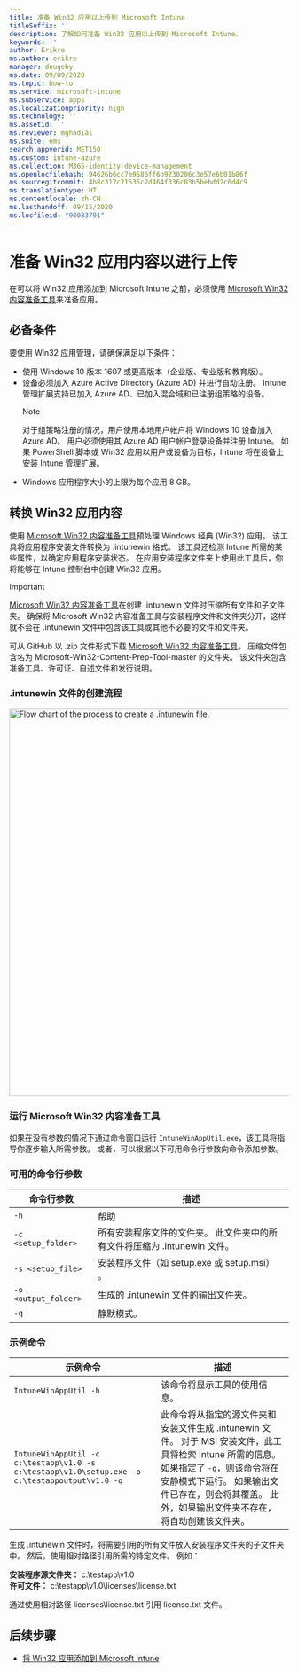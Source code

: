 ```yaml
---
title: 准备 Win32 应用以上传到 Microsoft Intune
titleSuffix: ''
description: 了解如何准备 Win32 应用以上传到 Microsoft Intune。
keywords: ''
author: Erikre
ms.author: erikre
manager: dougeby
ms.date: 09/09/2020
ms.topic: how-to
ms.service: microsoft-intune
ms.subservice: apps
ms.localizationpriority: high
ms.technology: ''
ms.assetid: ''
ms.reviewer: mghadial
ms.suite: ems
search.appverid: MET150
ms.custom: intune-azure
ms.collection: M365-identity-device-management
ms.openlocfilehash: 94626b6cc7e9586ff6b9230206c3e57e6b01b86f
ms.sourcegitcommit: 4b8c317c71535c2d464f336c03b5bebdd2c6d4c9
ms.translationtype: HT
ms.contentlocale: zh-CN
ms.lasthandoff: 09/15/2020
ms.locfileid: "90083791"
---
```

# <a name="prepare-win32-app-content-for-upload"></a>准备 Win32 应用内容以进行上传

在可以将 Win32 应用添加到 Microsoft Intune 之前，必须使用 [Microsoft Win32 内容准备工具](https://go.microsoft.com/fwlink/?linkid=2065730)来准备应用。

## <a name="prerequisites"></a>必备条件

要使用 Win32 应用管理，请确保满足以下条件：

- 使用 Windows 10 版本 1607 或更高版本（企业版、专业版和教育版）。
- 设备必须加入 Azure Active Directory (Azure AD) 并进行自动注册。 Intune 管理扩展支持已加入 Azure AD、已加入混合域和已注册组策略的设备。 
  > [!NOTE]
  > 对于组策略注册的情况，用户使用本地用户帐户将 Windows 10 设备加入 Azure AD。 用户必须使用其 Azure AD 用户帐户登录设备并注册 Intune。 如果 PowerShell 脚本或 Win32 应用以用户或设备为目标，Intune 将在设备上安装 Intune 管理扩展。
- Windows 应用程序大小的上限为每个应用 8 GB。

## <a name="convert-the-win32-app-content"></a>转换 Win32 应用内容

使用 [Microsoft Win32 内容准备工具](https://go.microsoft.com/fwlink/?linkid=2065730)预处理 Windows 经典 (Win32) 应用。 该工具将应用程序安装文件转换为 .intunewin 格式。 该工具还检测 Intune 所需的某些属性，以确定应用程序安装状态。 在应用安装程序文件夹上使用此工具后，你将能够在 Intune 控制台中创建 Win32 应用。

> [!IMPORTANT]
> [Microsoft Win32 内容准备工具](https://go.microsoft.com/fwlink/?linkid=2065730)在创建 .intunewin 文件时压缩所有文件和子文件夹。 确保将 Microsoft Win32 内容准备工具与安装程序文件和文件夹分开，这样就不会在 .intunewin 文件中包含该工具或其他不必要的文件和文件夹。

可从 GitHub 以 .zip 文件形式下载 [Microsoft Win32 内容准备工具](https://go.microsoft.com/fwlink/?linkid=2065730)。 压缩文件包含名为 Microsoft-Win32-Content-Prep-Tool-master 的文件夹。 该文件夹包含准备工具、许可证、自述文件和发行说明。 

### <a name="process-flow-to-create-a-intunewin-file"></a>.intunewin 文件的创建流程

   <img alt="Flow chart of the process to create a .intunewin file." src="./media/apps-win32-app-management/prepare-win32-app.png" width="700">

### <a name="running-the-microsoft-win32-content-prep-tool"></a>运行 Microsoft Win32 内容准备工具

如果在没有参数的情况下通过命令窗口运行 `IntuneWinAppUtil.exe`，该工具将指导你逐步输入所需参数。 或者，可以根据以下可用命令行参数向命令添加参数。

### <a name="available-command-line-parameters"></a>可用的命令行参数 

|    **命令行参数**    |    **描述**    |
|--------------------------------|------------------------------------------------------------|
|    `-h`     |    帮助    |
|    `-c <setup_folder>`     |    所有安装程序文件的文件夹。 此文件夹中的所有文件将压缩为 .intunewin 文件。    |
|    `-s <setup_file>`     |    安装程序文件（如 setup.exe 或 setup.msi） 。    |
|    `-o <output_folder>`     |    生成的 .intunewin 文件的输出文件夹。    |
|    `-q`       |    静默模式。    |

### <a name="example-commands"></a>示例命令

|    **示例命令**    |    **描述**    |
|-------------------------------------------------------------------------------------------|----------------------------------------------------------------------------------------------------------------------------------------------------------------------------------------------------------------------------------------------------------------------------------------------------------------------------------------------------------------------------------------------------|
|    `IntuneWinAppUtil -h`    |    该命令将显示工具的使用信息。    |
|    `IntuneWinAppUtil -c c:\testapp\v1.0 -s c:\testapp\v1.0\setup.exe -o c:\testappoutput\v1.0 -q`    |    此命令将从指定的源文件夹和安装文件生成 .intunewin 文件。 对于 MSI 安装文件，此工具将检索 Intune 所需的信息。 如果指定了 `-q`，则该命令将在安静模式下运行。 如果输出文件已存在，则会将其覆盖。 此外，如果输出文件夹不存在，将自动创建该文件夹。    |

生成 .intunewin 文件时，将需要引用的所有文件放入安装程序文件夹的子文件夹中。 然后，使用相对路径引用所需的特定文件。 例如：

**安装程序源文件夹：** c:\testapp\v1.0<br>
**许可文件：** c:\testapp\v1.0\licenses\license.txt

通过使用相对路径 licenses\license.txt 引用 license.txt 文件。

## <a name="next-steps"></a>后续步骤

- [将 Win32 应用添加到 Microsoft Intune](apps-win32-add.md)
